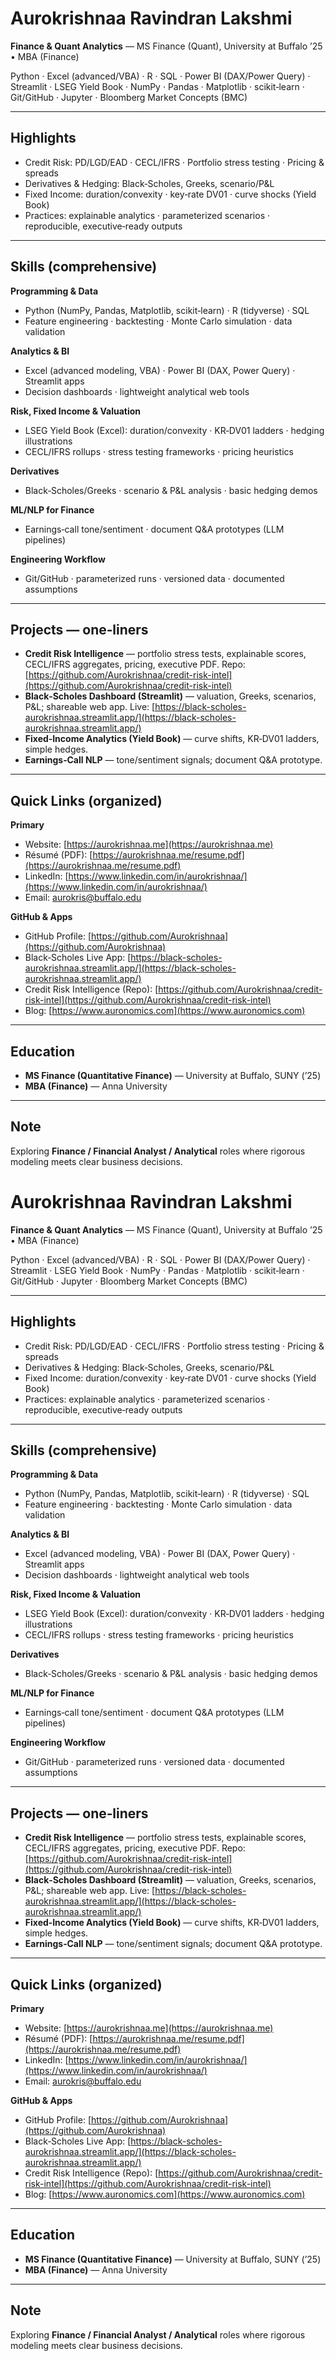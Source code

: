 # Aurokrishnaa Ravindran Lakshmi

**Finance & Quant Analytics** — MS Finance (Quant), University at Buffalo ’25 • MBA (Finance)

Python · Excel (advanced/VBA) · R · SQL · Power BI (DAX/Power Query) · Streamlit · LSEG Yield Book · NumPy · Pandas · Matplotlib · scikit‑learn · Git/GitHub · Jupyter · Bloomberg Market Concepts (BMC)

---

## Highlights

* Credit Risk: PD/LGD/EAD · CECL/IFRS · Portfolio stress testing · Pricing & spreads
* Derivatives & Hedging: Black‑Scholes, Greeks, scenario/P\&L
* Fixed Income: duration/convexity · key‑rate DV01 · curve shocks (Yield Book)
* Practices: explainable analytics · parameterized scenarios · reproducible, executive‑ready outputs

---

## Skills (comprehensive)

**Programming & Data**

* Python (NumPy, Pandas, Matplotlib, scikit‑learn) · R (tidyverse) · SQL
* Feature engineering · backtesting · Monte Carlo simulation · data validation

**Analytics & BI**

* Excel (advanced modeling, VBA) · Power BI (DAX, Power Query) · Streamlit apps
* Decision dashboards · lightweight analytical web tools

**Risk, Fixed Income & Valuation**

* LSEG Yield Book (Excel): duration/convexity · KR‑DV01 ladders · hedging illustrations
* CECL/IFRS rollups · stress testing frameworks · pricing heuristics

**Derivatives**

* Black‑Scholes/Greeks · scenario & P\&L analysis · basic hedging demos

**ML/NLP for Finance**

* Earnings‑call tone/sentiment · document Q\&A prototypes (LLM pipelines)

**Engineering Workflow**

* Git/GitHub · parameterized runs · versioned data · documented assumptions

---

## Projects — one‑liners

* **Credit Risk Intelligence** — portfolio stress tests, explainable scores, CECL/IFRS aggregates, pricing, executive PDF.
  Repo: [https://github.com/Aurokrishnaa/credit-risk-intel](https://github.com/Aurokrishnaa/credit-risk-intel)
* **Black‑Scholes Dashboard (Streamlit)** — valuation, Greeks, scenarios, P\&L; shareable web app.
  Live: [https://black-scholes-aurokrishnaa.streamlit.app/](https://black-scholes-aurokrishnaa.streamlit.app/)
* **Fixed‑Income Analytics (Yield Book)** — curve shifts, KR‑DV01 ladders, simple hedges.
* **Earnings‑Call NLP** — tone/sentiment signals; document Q\&A prototype.

---

## Quick Links (organized)

**Primary**

* Website: [https://aurokrishnaa.me](https://aurokrishnaa.me)
* Résumé (PDF): [https://aurokrishnaa.me/resume.pdf](https://aurokrishnaa.me/resume.pdf)
* LinkedIn: [https://www.linkedin.com/in/aurokrishnaa/](https://www.linkedin.com/in/aurokrishnaa/)
* Email: [aurokris@buffalo.edu](mailto:aurokris@buffalo.edu)

**GitHub & Apps**

* GitHub Profile: [https://github.com/Aurokrishnaa](https://github.com/Aurokrishnaa)
* Black‑Scholes Live App: [https://black-scholes-aurokrishnaa.streamlit.app/](https://black-scholes-aurokrishnaa.streamlit.app/)
* Credit Risk Intelligence (Repo): [https://github.com/Aurokrishnaa/credit-risk-intel](https://github.com/Aurokrishnaa/credit-risk-intel)
* Blog: [https://www.auronomics.com](https://www.auronomics.com)

---

## Education

* **MS Finance (Quantitative Finance)** — University at Buffalo, SUNY (’25)
* **MBA (Finance)** — Anna University

---

## Note

Exploring **Finance / Financial Analyst / Analytical** roles where rigorous modeling meets clear business decisions.
# Aurokrishnaa Ravindran Lakshmi

**Finance & Quant Analytics** — MS Finance (Quant), University at Buffalo ’25 • MBA (Finance)

Python · Excel (advanced/VBA) · R · SQL · Power BI (DAX/Power Query) · Streamlit · LSEG Yield Book · NumPy · Pandas · Matplotlib · scikit‑learn · Git/GitHub · Jupyter · Bloomberg Market Concepts (BMC)

---

## Highlights

* Credit Risk: PD/LGD/EAD · CECL/IFRS · Portfolio stress testing · Pricing & spreads
* Derivatives & Hedging: Black‑Scholes, Greeks, scenario/P\&L
* Fixed Income: duration/convexity · key‑rate DV01 · curve shocks (Yield Book)
* Practices: explainable analytics · parameterized scenarios · reproducible, executive‑ready outputs

---

## Skills (comprehensive)

**Programming & Data**

* Python (NumPy, Pandas, Matplotlib, scikit‑learn) · R (tidyverse) · SQL
* Feature engineering · backtesting · Monte Carlo simulation · data validation

**Analytics & BI**

* Excel (advanced modeling, VBA) · Power BI (DAX, Power Query) · Streamlit apps
* Decision dashboards · lightweight analytical web tools

**Risk, Fixed Income & Valuation**

* LSEG Yield Book (Excel): duration/convexity · KR‑DV01 ladders · hedging illustrations
* CECL/IFRS rollups · stress testing frameworks · pricing heuristics

**Derivatives**

* Black‑Scholes/Greeks · scenario & P\&L analysis · basic hedging demos

**ML/NLP for Finance**

* Earnings‑call tone/sentiment · document Q\&A prototypes (LLM pipelines)

**Engineering Workflow**

* Git/GitHub · parameterized runs · versioned data · documented assumptions

---

## Projects — one‑liners

* **Credit Risk Intelligence** — portfolio stress tests, explainable scores, CECL/IFRS aggregates, pricing, executive PDF.
  Repo: [https://github.com/Aurokrishnaa/credit-risk-intel](https://github.com/Aurokrishnaa/credit-risk-intel)
* **Black‑Scholes Dashboard (Streamlit)** — valuation, Greeks, scenarios, P\&L; shareable web app.
  Live: [https://black-scholes-aurokrishnaa.streamlit.app/](https://black-scholes-aurokrishnaa.streamlit.app/)
* **Fixed‑Income Analytics (Yield Book)** — curve shifts, KR‑DV01 ladders, simple hedges.
* **Earnings‑Call NLP** — tone/sentiment signals; document Q\&A prototype.

---

## Quick Links (organized)

**Primary**

* Website: [https://aurokrishnaa.me](https://aurokrishnaa.me)
* Résumé (PDF): [https://aurokrishnaa.me/resume.pdf](https://aurokrishnaa.me/resume.pdf)
* LinkedIn: [https://www.linkedin.com/in/aurokrishnaa/](https://www.linkedin.com/in/aurokrishnaa/)
* Email: [aurokris@buffalo.edu](mailto:aurokris@buffalo.edu)

**GitHub & Apps**

* GitHub Profile: [https://github.com/Aurokrishnaa](https://github.com/Aurokrishnaa)
* Black‑Scholes Live App: [https://black-scholes-aurokrishnaa.streamlit.app/](https://black-scholes-aurokrishnaa.streamlit.app/)
* Credit Risk Intelligence (Repo): [https://github.com/Aurokrishnaa/credit-risk-intel](https://github.com/Aurokrishnaa/credit-risk-intel)
* Blog: [https://www.auronomics.com](https://www.auronomics.com)

---

## Education

* **MS Finance (Quantitative Finance)** — University at Buffalo, SUNY (’25)
* **MBA (Finance)** — Anna University

---

## Note

Exploring **Finance / Financial Analyst / Analytical** roles where rigorous modeling meets clear business decisions.
